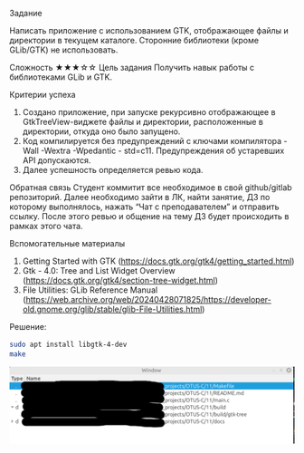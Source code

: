 Задание

Написать приложение с использованием GTK, отображающее файлы и директории в текущем каталоге.
Сторонние библиотеки (кроме GLib/GTK) не использовать.

Сложность
★★★☆☆
Цель задания
Получить навык работы с библиотеками GLib и GTK.

Критерии успеха
1. Создано приложение, при запуске рекурсивно отображающее в GtkTreeView-виджете файлы и
директории, расположенные в директории, откуда оно было запущено.
2. Код компилируется без предупреждений с ключами компилятора -Wall -Wextra -Wpedantic -
std=c11. Предупреждения об устаревших API допускаются.
3. Далее успешность определяется ревью кода.

Обратная связь
Cтудент коммитит все необходимое в свой github/gitlab репозиторий. Далее необходимо зайти в ЛК, найти
занятие, ДЗ по которому выполнялось, нажать “Чат с преподавателем” и отправить ссылку. После этого
ревью и общение на тему ДЗ будет происходить в рамках этого чата.

Вспомогательные материалы
1. Getting Started with GTK (https://docs.gtk.org/gtk4/getting_started.html)
2. Gtk - 4.0: Tree and List Widget Overview (https://docs.gtk.org/gtk4/section-tree-widget.html)
3. File Utilities: GLib Reference Manual (https://web.archive.org/web/20240428071825/https://developer-old.gnome.org/glib/stable/glib-File-Utilities.html)


Решение:

```bash
sudo apt install libgtk-4-dev
make
```

![alt text](image.png)
